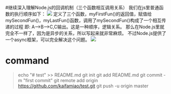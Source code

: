 #继续深入理解Node.js的回调机制（三个函数相互调用关系）
我们在js里普通函数的执行顺序如下：
![](media/15865420998083/15865421738932.jpg)
定义了三个函数，myFirstFun()的返回值，赋值给mySecondFun()，myLastFun()函数，调用了mySecondFun()构成了一个相互传递的过程
即:
A-->B-->C,C输出。这是一种顺序，逻辑关系。
那么在Node.js里就完全不一样了，因为是异步的关系，所以写起来就非常麻烦。
不过Node.js提供了一个async框架，可以完全解决这个问题。
![](media/15865420998083/15865424706227.jpg)



# command


> echo "# test" >> README.md
git init
git add README.md
git commit -m "first commit"
git remote add origin https://github.com/kaifamiao/test.git
git push -u origin master
                